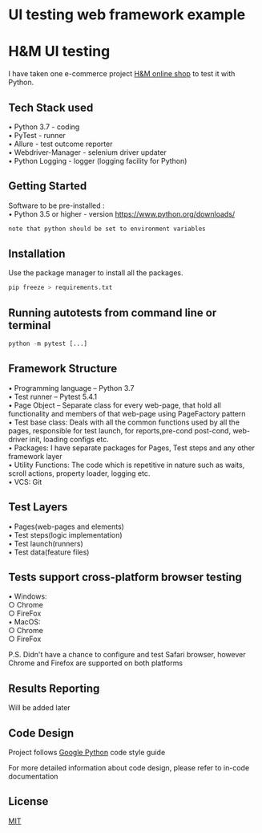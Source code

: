 # UI testing web framework example
# H&M UI testing
I have taken one e-commerce project [H&M online shop](https://www2.hm.com/en_gb/index.html "H&M Online") to test it with Python.

## Tech Stack used
• Python 3.7 - coding  
• PyTest - runner  
• Allure - test outcome reporter  
• Webdriver-Manager - selenium driver updater  
• Python Logging - logger (logging facility for Python)  

## Getting Started
Software to be pre-installed :  
• Python 3.5 or higher - version https://www.python.org/downloads/
```bash
note that python should be set to environment variables
```

## Installation
Use the package manager to install all the packages.

```python
pip freeze > requirements.txt
```

## Running autotests from command line or terminal

```python
python -m pytest [...]
```

## Framework Structure
• Programming language – Python 3.7  
• Test runner – Pytest 5.4.1  
• Page Object – Separate class for every web-page, that hold all functionality and members of that web-page using PageFactory pattern  
• Test base class: Deals with all the common functions used by all the pages, responsible for test launch, for reports,pre-cond post-cond, web-driver init, loading configs etc.  
• Packages: I have separate packages for Pages, Test steps and any other framework layer  
• Utility Functions: The code which is repetitive in nature such as waits, scroll actions, property loader, logging etc.  
• VCS: Git  

## Test Layers
• Pages(web-pages and elements)  
• Test steps(logic implementation)  
• Test launch(runners)  
• Test data(feature files)  

## Tests support cross-platform browser testing
• Windows:  
 ○ Chrome  
 ○ FireFox  
• MacOS:  
 ○ Chrome  
 ○ FireFox  
 
P.S. Didn't have a chance to configure and test Safari browser, however Chrome and Firefox are supported on both platforms

## Results Reporting
Will be added later

## Code Design
Project follows [Google Python](https://google.github.io/styleguide/pyguide.html) code style guide

For more detailed information about code design, please refer to in-code documentation


## License
[MIT](https://choosealicense.com/licenses/mit/)
